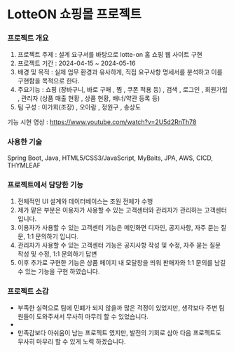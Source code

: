 # LotteON 쇼핑몰 프로젝트

### 프로젝트 개요
 1) 프로젝트 주제 : 설계 요구서를 바탕으로 lotte-on 홈 쇼핑 웹 사이트 구현
 2) 프로젝트 기간 : 2024-04-15 ~ 2024-05-16
 3) 배경 및 목적 : 실제 업무 환경과 유사하게, 직접 요구사항 명세서를 분석하고 이를 구현함을 목적으로 한다.
 4) 주요기능 : 쇼핑 (장바구니, 바로 구매 , 찜 , 쿠폰 적용 등) , 검색 , 로그인 , 회원가입 , 관리자 (상품 매출 현황 , 상품 현황, 배너/약관 등록 등)
 5) 팀 구성 : 이가희(조장) , 오아람 , 정원구 , 송상도

기능 시현 영상 : https://www.youtube.com/watch?v=2U5d2RnTh78

### 사용한 기술
Spring Boot, Java, HTML5/CSS3/JavaScript, MyBaits, JPA, AWS, CICD, THYMLEAF

### 프로젝트에서 담당한 기능

 1) 전체적인 UI 설계와 데이터베이스는 조원 전체가 수행
 2) 제가 맡은 부분은 이용자가 사용할 수 있는 고객센터와 관리자가 관리하는 고객센터 입니다.
 3) 이용자가 사용할 수 있는 고객센터 기능은 메인화면 디자인, 공지사항, 자주 묻는 질문, 1:1 문의하기 입니다.
 4) 관리자가 사용할 수 있는 고객센터 기능은 공지사항 작성 및 수정, 자주 묻는 질문 작성 및 수정, 1:1 문의하기 답변
 5) 이후 추가로 구현한 기능은 상품 페이지 내 모달창을 띄워 판매자와 1:1 문의를 남길 수 있는 기능을 구현 하였습니다.


### 프로젝트 소감
 + 부족한 실력으로 팀에 민폐가 되지 않을까 많은 걱정이 있었지만, 생각보다 주변 팀원들이 도와주셔서 무사히 마무리 할 수 있었습니다.
 +
 + 만족감보다 아쉬움이 남는 프로젝트 였지만, 발전의 기회로 삼아 다음 프로젝트도 무사히 마무리 할 수 있게 노력 하겠습니다. 
